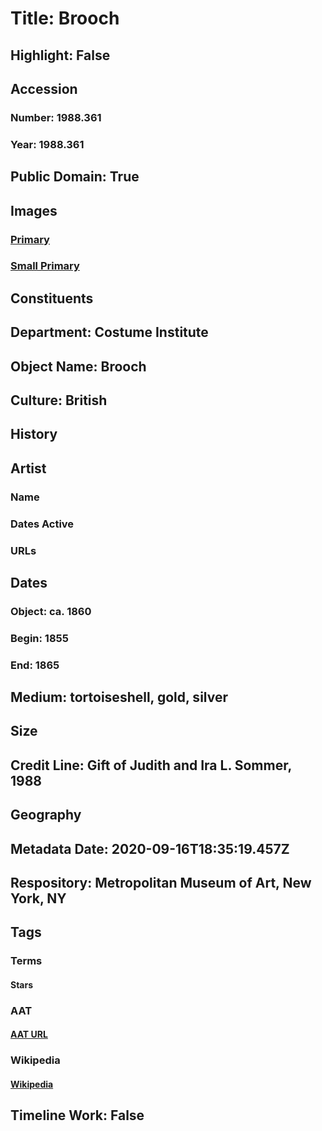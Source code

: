 # Title: Brooch
## Highlight: False
## Accession
### Number: 1988.361
### Year: 1988.361
## Public Domain: True
## Images
### [Primary](https://images.metmuseum.org/CRDImages/ci/original/1988.361.jpg)
### [Small Primary](https://images.metmuseum.org/CRDImages/ci/web-large/1988.361.jpg)
## Constituents
## Department: Costume Institute
## Object Name: Brooch
## Culture: British
## History
## Artist
### Name
### Dates Active
### URLs
## Dates
### Object: ca. 1860
### Begin: 1855
### End: 1865
## Medium: tortoiseshell, gold, silver
## Size
## Credit Line: Gift of Judith and Ira L. Sommer, 1988
## Geography
## Metadata Date: 2020-09-16T18:35:19.457Z
## Respository: Metropolitan Museum of Art, New York, NY
## Tags
### Terms
#### Stars
### AAT
#### [AAT URL](http://vocab.getty.edu/page/aat/300387654)
### Wikipedia
#### [Wikipedia]()
## Timeline Work: False